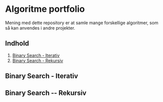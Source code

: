 # Algoritme portfolio

Mening med dette repository er at samle mange forskellige algoritmer, som så kan anvendes i andre projekter.

## Indhold

1. [Binary Search - Iterativ](#binary-search---iterativ)
2. [Binary Search - Rekursiv](#binary-search----rekursiv)

## Binary Search - Iterativ

## Binary Search -- Rekursiv